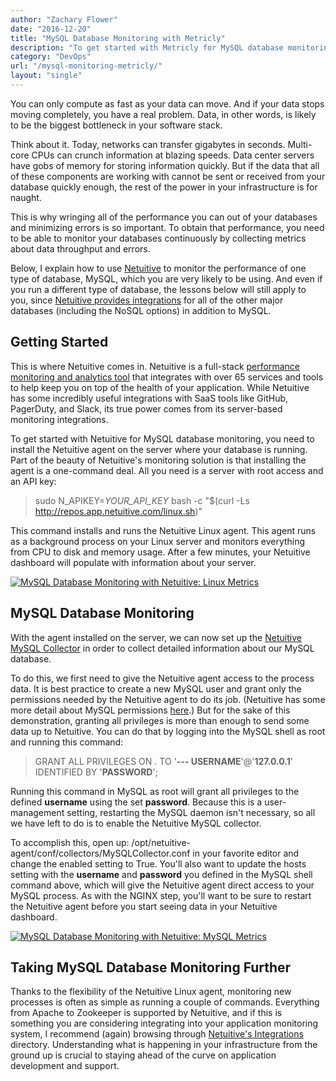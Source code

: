```yaml
---
author: "Zachary Flower"
date: "2016-12-20"
title: "MySQL Database Monitoring with Metricly"
description: "To get started with Metricly for MySQL database monitoring, you need to install the Metricly agent on the server where your database is running."
category: "DevOps"
url: "/mysql-monitoring-metricly/"
layout: "single"
---
```


You can only compute as fast as your data can move. And if your data stops moving completely, you have a real problem. Data, in other words, is likely to be the biggest bottleneck in your software stack.

Think about it. Today, networks can transfer gigabytes in seconds. Multi-core CPUs can crunch information at blazing speeds. Data center servers have gobs of memory for storing information quickly. But if the data that all of these components are working with cannot be sent or received from your database quickly enough, the rest of the power in your infrastructure is for naught.

This is why wringing all of the performance you can out of your databases and minimizing errors is so important. To obtain that performance, you need to be able to monitor your databases continuously by collecting metrics about data throughput and errors.

Below, I explain how to use [Netuitive](/product) to monitor the performance of one type of database, MySQL, which you are very likely to be using. And even if you run a different type of database, the lessons below will still apply to you, since [Netuitive provides integrations](https://docs.metricly.com/integrations/) for all of the other major databases (including the NoSQL options) in addition to MySQL.

Getting Started
---------------

This is where Netuitive comes in. Netuitive is a full-stack [performance monitoring and analytics tool](/monitoring/) that integrates with over 65 services and tools to help keep you on top of the health of your application. While Netuitive has some incredibly useful integrations with SaaS tools like GitHub, PagerDuty, and Slack, its true power comes from its server-based monitoring integrations.

To get started with Netuitive for MySQL database monitoring, you need to install the Netuitive agent on the server where your database is running. Part of the beauty of Netuitive's monitoring solution is that installing the agent is a one-command deal. All you need is a server with root access and an API key:

> sudo N_APIKEY=*YOUR_API_KEY* bash -c "$(curl -Ls http://repos.app.netuitive.com/linux.sh)"

This command installs and runs the Netuitive Linux agent. This agent runs as a background process on your Linux server and monitors everything from CPU to disk and memory usage. After a few minutes, your Netuitive dashboard will populate with information about your server.

[![MySQL Database Monitoring with Netuitive: Linux Metrics](https://s3-us-west-2.amazonaws.com/com-netuitive-app-usw2-public/wp-content/uploads/2017/07/LinuxMetrics-1024x231.png)](https://s3-us-west-2.amazonaws.com/com-netuitive-app-usw2-public/wp-content/uploads/2017/07/LinuxMetrics.png)

MySQL Database Monitoring
-------------------------

With the agent installed on the server, we can now set up the [Netuitive MySQL Collector](https://help.netuitive.com/Content/Datasources/Netuitive/my_sql.htm) in order to collect detailed information about our MySQL database.

To do this, we first need to give the Netuitive agent access to the process data. It is best practice to create a new MySQL user and grant only the permissions needed by the Netuitive agent to do its job. (Netuitive has some more detail about MySQL permissions [here](https://hlp.app.netuitive.com/Content/Datasources/Netuitive/my_sql.htm).) But for the sake of this demonstration, granting all privileges is more than enough to send some data up to Netuitive. You can do that by logging into the MySQL shell as root and running this command:

> GRANT ALL PRIVILEGES ON *.* TO '**--- USERNAME**'@'**127.0.0.1**' IDENTIFIED BY '**PASSWORD**';

Running this command in MySQL as root will grant all privileges to the defined **username** using the set **password**. Because this is a user-management setting, restarting the MySQL daemon isn't necessary, so all we have left to do is to enable the Netuitive MySQL collector.

To accomplish this, open up: /opt/netuitive-agent/conf/collectors/MySQLCollector.conf in your favorite editor and change the enabled setting to True. You'll also want to update the hosts setting with the **username** and **password** you defined in the MySQL shell command above, which will give the Netuitive agent direct access to your MySQL process. As with the NGINX step, you'll want to be sure to restart the Netuitive agent before you start seeing data in your Netuitive dashboard.

[![MySQL Database Monitoring with Netuitive: MySQL Metrics](https://s3-us-west-2.amazonaws.com/com-netuitive-app-usw2-public/wp-content/uploads/2017/07/MySQL-Metrics-1024x337.png)](https://s3-us-west-2.amazonaws.com/com-netuitive-app-usw2-public/wp-content/uploads/2017/07/MySQL-Metrics.png)

Taking MySQL Database Monitoring Further
----------------------------------------

Thanks to the flexibility of the Netuitive Linux agent, monitoring new processes is often as simple as running a couple of commands. Everything from Apache to Zookeeper is supported by Netuitive, and if this is something you are considering integrating into your application monitoring system, I recommend (again) browsing through [Netuitive's Integrations](https://docs.metricly.com/integrations/) directory. Understanding what is happening in your infrastructure from the ground up is crucial to staying ahead of the curve on application development and support.

